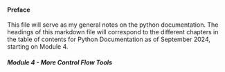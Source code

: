 #### Preface

This file will serve as my general notes on the python documentation. The headings of this markdown file will correspond to the different chapters in the table of contents for Python Documentation as of September 2024, starting on Module 4.

##### Module 4 - More Control Flow Tools

